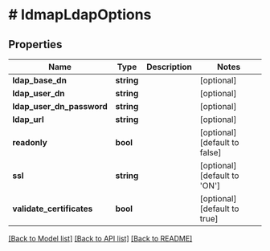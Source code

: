 # # IdmapLdapOptions

## Properties

Name | Type | Description | Notes
------------ | ------------- | ------------- | -------------
**ldap_base_dn** | **string** |  | [optional]
**ldap_user_dn** | **string** |  | [optional]
**ldap_user_dn_password** | **string** |  | [optional]
**ldap_url** | **string** |  | [optional]
**readonly** | **bool** |  | [optional] [default to false]
**ssl** | **string** |  | [optional] [default to 'ON']
**validate_certificates** | **bool** |  | [optional] [default to true]

[[Back to Model list]](../../README.md#models) [[Back to API list]](../../README.md#endpoints) [[Back to README]](../../README.md)
